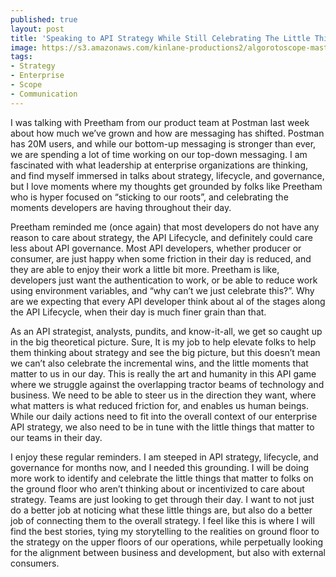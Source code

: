 ```yaml
---
published: true
layout: post
title: 'Speaking to API Strategy While Still Celebrating The Little Things That Matter'
image: https://s3.amazonaws.com/kinlane-productions2/algorotoscope-master/bf-skinner-old-piano-paris-hospital.jpg
tags:
- Strategy
- Enterprise
- Scope
- Communication
---
```

I was talking with Preetham from our product team at Postman last week about how much we’ve grown and how are messaging has shifted. Postman has 20M users, and while our bottom-up messaging is stronger than ever, we are spending a lot of time working on our top-down messaging. I am fascinated with what leadership at enterprise organizations are thinking, and find myself immersed in talks about strategy, lifecycle, and governance, but I love moments where my thoughts get grounded by folks like Preetham who is hyper focused on “sticking to our roots”, and celebrating the moments developers are having throughout their day.

Preetham reminded me (once again) that most developers do not have any reason to care about strategy, the API Lifecycle, and definitely could care less about API governance. Most API developers, whether producer or consumer, are just happy when some friction in their day is reduced, and they are able to enjoy their work a little bit more. Preetham is like, developers just want the authentication to work, or be able to reduce work using environment variables, and “why can’t we just celebrate this?”. Why are we expecting that every API developer think about al of the stages along the API Lifecycle, when their day is much finer grain than that.

As an API strategist, analysts, pundits, and know-it-all, we get so caught up in the big theoretical picture. Sure, It is my job to help elevate folks to help them thinking about strategy and see the big picture, but this doesn’t mean we can’t also celebrate the incremental wins, and the little moments that matter to us in our day. This is really the art and humanity in this API game where we struggle against the overlapping tractor beams of technology and business. We need to be able to steer us in the direction they want, where what matters is what reduced friction for, and enables us human beings. While our daily actions need to fit into the overall context of our enterprise API strategy, we also need to be in tune with the little things that matter to our teams in their day.

I enjoy these regular reminders. I am steeped in API strategy, lifecycle, and governance for months now, and I needed this grounding. I will be doing more work to identify and celebrate the little things that matter to folks on the ground floor who aren’t thinking about or incentivized to care about strategy. Teams are just looking to get through their day. I want to not just do a better job at noticing what these little things are, but also do a better job of connecting them to the overall strategy. I feel like this is where I will find the best stories, tying my storytelling to the realities on ground floor to the strategy on the upper floors of our operations, while perpetually looking for the alignment between business and development, but also with external consumers.



